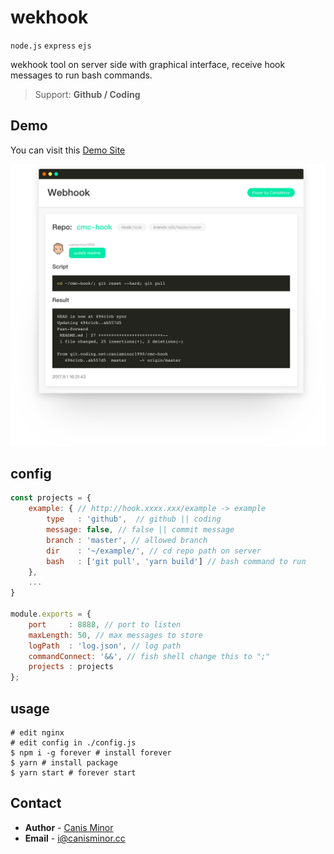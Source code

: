 # wekhook

`node.js` `express` `ejs`

wekhook tool on server side with graphical interface, receive hook messages to run bash commands.

> Support: **Github / Coding**

## Demo

You can visit this [Demo Site](http://hook.canisminor.cc/)

![](https://github.com/canisminor1990/webhook/blob/master/demo.png?raw=true)

## config

```js
const projects = {
	example: { // http://hook.xxxx.xxx/example -> example
		type   : 'github',  // github || coding
		message: false, // false || commit message
		branch : 'master', // allowed branch
		dir    : '~/example/', // cd repo path on server
		bash   : ['git pull', 'yarn build'] // bash command to run
	},
	...
}

module.exports = {
	port     : 8888, // port to listen
	maxLength: 50, // max messages to store
	logPath  : 'log.json', // log path
	commandConnect: '&&', // fish shell change this to ";"
	projects : projects
};
```

## usage

```
# edit nginx
# edit config in ./config.js
$ npm i -g forever # install forever
$ yarn # install package
$ yarn start # forever start
```

## Contact
- **Author** - [Canis Minor](https://github.com/canisminor1990)
- **Email** - <i@canisminor.cc>

